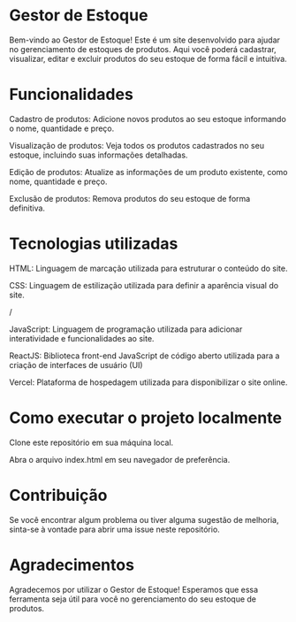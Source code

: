 <h1>Gestor de Estoque</h1>
<p>Bem-vindo ao Gestor de Estoque! Este é um site desenvolvido para ajudar no gerenciamento de estoques de produtos. Aqui você poderá cadastrar, visualizar, editar e excluir produtos do seu estoque de forma fácil e intuitiva.</p>

<h1>Funcionalidades</h1>
<p>Cadastro de produtos: Adicione novos produtos ao seu estoque informando o nome, quantidade e preço.</p>
<p>Visualização de produtos: Veja todos os produtos cadastrados no seu estoque, incluindo suas informações detalhadas.</p>
<p>Edição de produtos: Atualize as informações de um produto existente, como nome, quantidade e preço.</p>
<p>Exclusão de produtos: Remova produtos do seu estoque de forma definitiva.</p>
<h1>Tecnologias utilizadas</h1>
<p>HTML: Linguagem de marcação utilizada para estruturar o conteúdo do site.</p>
<p>CSS: Linguagem de estilização utilizada para definir a aparência visual do site.</p>/
<p>JavaScript: Linguagem de programação utilizada para adicionar interatividade e funcionalidades ao site.</p>
<p>ReactJS: Biblioteca front-end JavaScript de código aberto utilizada para a criação de interfaces de usuário (UI)</p>
<p>Vercel: Plataforma de hospedagem utilizada para disponibilizar o site online.</p>
<h1>Como executar o projeto localmente</h1>
<p>Clone este repositório em sua máquina local.</p>
<p>Abra o arquivo index.html em seu navegador de preferência.</p>
<h1>Contribuição</h1>
<p>Se você encontrar algum problema ou tiver alguma sugestão de melhoria, sinta-se à vontade para abrir uma issue neste repositório.</p>

<h1>Agradecimentos</h1>
<p>Agradecemos por utilizar o Gestor de Estoque! Esperamos que essa ferramenta seja útil para você no gerenciamento do seu estoque de produtos.</p>
